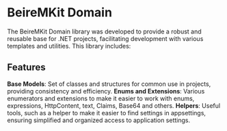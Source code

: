 # BeireMKit Domain
The BeireMKit Domain library was developed to provide a robust and reusable base for .NET projects, facilitating development with various templates and utilities. This library includes:

## Features

**Base Models**: Set of classes and structures for common use in projects, providing consistency and efficiency.
**Enums and Extensions**: Various enumerators and extensions to make it easier to work with enums, expressions, HttpContent, text, Claims, Base64 and others.
**Helpers**: Useful tools, such as a helper to make it easier to find settings in appsettings, ensuring simplified and organized access to application settings.